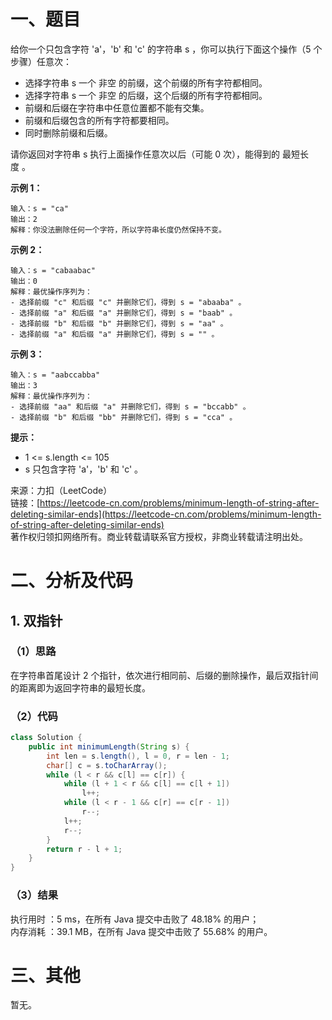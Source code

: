 # 一、题目
给你一个只包含字符 'a'，'b' 和 'c' 的字符串 s ，你可以执行下面这个操作（5 个步骤）任意次：     
- 选择字符串 s 一个 非空 的前缀，这个前缀的所有字符都相同。
- 选择字符串 s 一个 非空 的后缀，这个后缀的所有字符都相同。
- 前缀和后缀在字符串中任意位置都不能有交集。
- 前缀和后缀包含的所有字符都要相同。
- 同时删除前缀和后缀。
      
请你返回对字符串 s 执行上面操作任意次以后（可能 0 次），能得到的 最短长度 。      
     
**示例 1：**     
```
输入：s = "ca"
输出：2
解释：你没法删除任何一个字符，所以字符串长度仍然保持不变。
```
**示例 2：**      
```
输入：s = "cabaabac"
输出：0
解释：最优操作序列为：
- 选择前缀 "c" 和后缀 "c" 并删除它们，得到 s = "abaaba" 。
- 选择前缀 "a" 和后缀 "a" 并删除它们，得到 s = "baab" 。
- 选择前缀 "b" 和后缀 "b" 并删除它们，得到 s = "aa" 。
- 选择前缀 "a" 和后缀 "a" 并删除它们，得到 s = "" 。
```
**示例 3：**    
```
输入：s = "aabccabba"
输出：3
解释：最优操作序列为：
- 选择前缀 "aa" 和后缀 "a" 并删除它们，得到 s = "bccabb" 。
- 选择前缀 "b" 和后缀 "bb" 并删除它们，得到 s = "cca" 。
```   
**提示：**      
- 1 <= s.length <= 105
- s 只包含字符 'a'，'b' 和 'c' 。
      
来源：力扣（LeetCode）    
链接：[https://leetcode-cn.com/problems/minimum-length-of-string-after-deleting-similar-ends](https://leetcode-cn.com/problems/minimum-length-of-string-after-deleting-similar-ends)       
著作权归领扣网络所有。商业转载请联系官方授权，非商业转载请注明出处。       
# 二、分析及代码    
## 1. 双指针
### （1）思路
在字符串首尾设计 2 个指针，依次进行相同前、后缀的删除操作，最后双指针间的距离即为返回字符串的最短长度。       
### （2）代码
```java
class Solution {
    public int minimumLength(String s) {
        int len = s.length(), l = 0, r = len - 1;
        char[] c = s.toCharArray();
        while (l < r && c[l] == c[r]) {
            while (l + 1 < r && c[l] == c[l + 1])
                l++;
            while (l < r - 1 && c[r] == c[r - 1])
                r--;
            l++;
            r--;
        }
        return r - l + 1;
    }
}
```
### （3）结果
执行用时 ：5 ms，在所有 Java 提交中击败了 48.18% 的用户；    
内存消耗 ：39.1 MB，在所有 Java 提交中击败了 55.68% 的用户。      
# 三、其他
暂无。  
